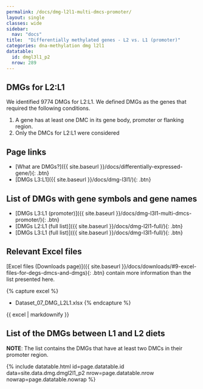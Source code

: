 ```yaml
---
permalink: /docs/dmg-l2l1-multi-dmcs-promoter/
layout: single
classes: wide
sidebar:
  nav: "docs"
title:  "Differentially methylated genes - L2 vs. L1 (promoter)"
categories: dna-methylation dmg l2l1
datatable:
  id: dmgl3l1_p2
  nrow: 289
---
```


## DMGs for L2:L1
We identified 9774 DMGs for L2:L1. We defined DMGs as the genes that required the following conditions.
1. A gene has at least one DMC in its gene body, promoter or flanking region.
2. Only the DMCs for L2:L1 were considered

## Page links
- [What are DMGs?]({{ site.baseurl }}/docs/differentially-expressed-gene/){: .btn}
- [DMGs L3:L1]({{ site.baseurl }}/docs/dmg-l3l1/){: .btn}

## List of DMGs with gene symbols and gene names
- [DMGs L3:L1 (promoter)]({{ site.baseurl }}/docs/dmg-l3l1-multi-dmcs-promoter/){: .btn}
- [DMGs L2:L1 (full list)]({{ site.baseurl }}/docs/dmg-l2l1-full/){: .btn}
- [DMGs L3:L1 (full list)]({{ site.baseurl }}/docs/dmg-l3l1-full/){: .btn}

## Relevant Excel files
[Excel files (Downloads page)]({{ site.baseurl }}/docs/downloads/#9-excel-files-for-degs-dmcs-and-dmgs){: .btn} contain more information than the list presented here.

{% capture excel %}
- Dataset_07_DMG_L2L1.xlsx
{% endcapture %}

<div class="notice">
  {{ excel | markdownify }}
</div>

## List of the DMGs between L1 and L2 diets

<p class="notice--success">
<strong>NOTE</strong>: The list contains the DMGs that have at least two DMCs in their promoter region.
</p>

{% include datatable.html id=page.datatable.id
  data=site.data.dmg.dmgl2l1_p2 nrow=page.datatable.nrow
  nowrap=page.datatable.nowrap %}
